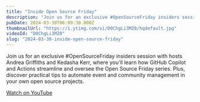 ```yaml
---
title: "Inside Open Source Friday"
description: "Join us for an exclusive #OpenSourceFriday insiders session with hosts Andrea Griffiths and Kedasha Kerr, where you'll learn how GitHub Copilot and Actions streamline and oversee the Open Source Friday series. Plus, discover practical tips to automate event and community management in your own open source projects."
pubDate: 2024-03-30T06:09:30.000Z
thumbnailUrl: "https://i.ytimg.com/vi/D0ChgLi3MZ0/hqdefault.jpg"
videoId: "D0ChgLi3MZ0"
slug: "2024-03-30-inside-open-source-friday"
---
```


Join us for an exclusive #OpenSourceFriday insiders session with hosts Andrea Griffiths and Kedasha Kerr, where you'll learn how GitHub Copilot and Actions streamline and oversee the Open Source Friday series. Plus, discover practical tips to automate event and community management in your own open source projects.

[Watch on YouTube](https://www.youtube.com/watch?v=D0ChgLi3MZ0)
